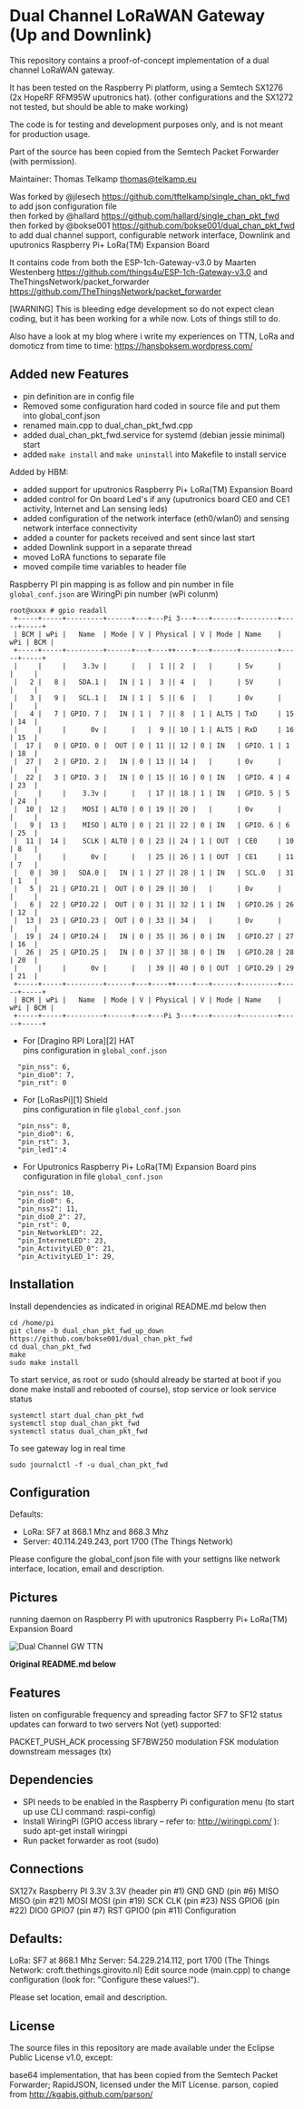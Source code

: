 Dual Channel LoRaWAN Gateway (Up and Downlink)
==============================
This repository contains a proof-of-concept implementation of a dual
channel LoRaWAN gateway.

It has been tested on the Raspberry Pi platform, using a Semtech SX1276 (2x HopeRF RFM95W uputronics hat).
(other configurations and the SX1272 not tested, but should be able to make working)

The code is for testing and development purposes only, and is not meant
for production usage.

Part of the source has been copied from the Semtech Packet Forwarder
(with permission).

Maintainer: Thomas Telkamp <thomas@telkamp.eu>

Was forked by @jlesech https://github.com/tftelkamp/single_chan_pkt_fwd to add json configuration file    
then forked by @hallard https://github.com/hallard/single_chan_pkt_fwd 
then forked by @bokse001 https://github.com/bokse001/dual_chan_pkt_fwd to add dual channel support, 
    configurable network interface, Downlink and uputronics Raspberry Pi+ LoRa(TM) Expansion Board

It contains code from both the ESP-1ch-Gateway-v3.0 by Maarten Westenberg https://github.com/things4u/ESP-1ch-Gateway-v3.0
and TheThingsNetwork/packet_forwarder https://github.com/TheThingsNetwork/packet_forwarder

[WARNING] This is bleeding edge development so do not expect clean coding, but it has been working for a while now. Lots of things
still to do.

Also have a look at my blog where i write my experiences on TTN, LoRa and domoticz from time to time: https://hansboksem.wordpress.com/

Added new Features
------------------

- pin definition are in config file
- Removed some configuration hard coded in source file and put them into global_conf.json
- renamed main.cpp to dual_chan_pkt_fwd.cpp
- added dual_chan_pkt_fwd.service for systemd (debian jessie minimal) start
- added `make install` and `make uninstall` into Makefile to install service

Added by HBM:
- added support for uputronics Raspberry Pi+ LoRa(TM) Expansion Board
- added control for On board Led's if any (uputronics board CE0 and CE1 activity, Internet and Lan sensing leds)
- added configuration of the network interface (eth0/wlan0) and sensing network interface connectivity
- added a counter for packets received and sent since last start
- added Downlink support in a separate thread
- moved LoRA functions to separate file
- moved compile time variables to header file

Raspberry PI pin mapping is as follow and pin number in file `global_conf.json` are WiringPi pin number (wPi colunm)

```
root@xxxx # gpio readall
 +-----+-----+---------+------+---+---Pi 3---+---+------+---------+-----+-----+
 | BCM | wPi |   Name  | Mode | V | Physical | V | Mode | Name    | wPi | BCM |
 +-----+-----+---------+------+---+----++----+---+------+---------+-----+-----+
 |     |     |    3.3v |      |   |  1 || 2  |   |      | 5v      |     |     |
 |   2 |   8 |   SDA.1 |   IN | 1 |  3 || 4  |   |      | 5V      |     |     |
 |   3 |   9 |   SCL.1 |   IN | 1 |  5 || 6  |   |      | 0v      |     |     |
 |   4 |   7 | GPIO. 7 |   IN | 1 |  7 || 8  | 1 | ALT5 | TxD     | 15  | 14  |
 |     |     |      0v |      |   |  9 || 10 | 1 | ALT5 | RxD     | 16  | 15  |
 |  17 |   0 | GPIO. 0 |  OUT | 0 | 11 || 12 | 0 | IN   | GPIO. 1 | 1   | 18  |
 |  27 |   2 | GPIO. 2 |   IN | 0 | 13 || 14 |   |      | 0v      |     |     |
 |  22 |   3 | GPIO. 3 |   IN | 0 | 15 || 16 | 0 | IN   | GPIO. 4 | 4   | 23  |
 |     |     |    3.3v |      |   | 17 || 18 | 1 | IN   | GPIO. 5 | 5   | 24  |
 |  10 |  12 |    MOSI | ALT0 | 0 | 19 || 20 |   |      | 0v      |     |     |
 |   9 |  13 |    MISO | ALT0 | 0 | 21 || 22 | 0 | IN   | GPIO. 6 | 6   | 25  |
 |  11 |  14 |    SCLK | ALT0 | 0 | 23 || 24 | 1 | OUT  | CE0     | 10  | 8   |
 |     |     |      0v |      |   | 25 || 26 | 1 | OUT  | CE1     | 11  | 7   |
 |   0 |  30 |   SDA.0 |   IN | 1 | 27 || 28 | 1 | IN   | SCL.0   | 31  | 1   |
 |   5 |  21 | GPIO.21 |  OUT | 0 | 29 || 30 |   |      | 0v      |     |     |
 |   6 |  22 | GPIO.22 |  OUT | 0 | 31 || 32 | 1 | IN   | GPIO.26 | 26  | 12  |
 |  13 |  23 | GPIO.23 |  OUT | 0 | 33 || 34 |   |      | 0v      |     |     |
 |  19 |  24 | GPIO.24 |   IN | 0 | 35 || 36 | 0 | IN   | GPIO.27 | 27  | 16  |
 |  26 |  25 | GPIO.25 |   IN | 0 | 37 || 38 | 0 | IN   | GPIO.28 | 28  | 20  |
 |     |     |      0v |      |   | 39 || 40 | 0 | OUT  | GPIO.29 | 29  | 21  |
 +-----+-----+---------+------+---+----++----+---+------+---------+-----+-----+
 | BCM | wPi |   Name  | Mode | V | Physical | V | Mode | Name    | wPi | BCM |
 +-----+-----+---------+------+---+---Pi 3---+---+------+---------+-----+-----+

```

* For [Dragino RPI Lora][2] HAT    
pins configuration in `global_conf.json`
```
  "pin_nss": 6,
  "pin_dio0": 7,
  "pin_rst": 0
```

* For [LoRasPi][1] Shield    
pins configuration in file `global_conf.json`

```
  "pin_nss": 8,
  "pin_dio0": 6,
  "pin_rst": 3,
  "pin_led1":4
```

* For Uputronics Raspberry Pi+ LoRa(TM) Expansion Board
pins configuration in file `global_conf.json`

```
  "pin_nss": 10,
  "pin_dio0": 6,
  "pin_nss2": 11,
  "pin_dio0_2": 27,
  "pin_rst": 0,
  "pin_NetworkLED": 22,
  "pin_InternetLED": 23,
  "pin_ActivityLED_0": 21,
  "pin_ActivityLED_1": 29,
```


Installation
------------

Install dependencies as indicated in original README.md below then

```shell
cd /home/pi
git clone -b dual_chan_pkt_fwd_up_down https://github.com/bokse001/dual_chan_pkt_fwd
cd dual_chan_pkt_fwd
make
sudo make install
````

To start service, as root or sudo (should already be started at boot if you done make install and rebooted of course), stop service or look service status
```shell
systemctl start dual_chan_pkt_fwd
systemctl stop dual_chan_pkt_fwd
systemctl status dual_chan_pkt_fwd
````

To see gateway log in real time
```shell
sudo journalctl -f -u dual_chan_pkt_fwd
````

Configuration
-------------

Defaults:

- LoRa:   SF7 at 868.1 Mhz and 868.3 Mhz
- Server: 40.114.249.243, port 1700  (The Things Network)

Please configure the global_conf.json file with your settigns like network interface, location, email and description.


Pictures
--------

running daemon on Raspberry PI with uputronics Raspberry Pi+ LoRa(TM) Expansion Board    

<img src="https://github.com/bokse001/dual_chan_pkt_fwd/blob/master/images/dual-channel-gw-ttn.jpg" alt="Dual Channel GW TTN">


**Original README.md below**

Features
--------

listen on configurable frequency and spreading factor
SF7 to SF12
status updates
can forward to two servers
Not (yet) supported:

PACKET_PUSH_ACK processing
SF7BW250 modulation
FSK modulation
downstream messages (tx)

Dependencies
------------

-	SPI needs to be enabled in the Raspberry Pi configuration menu (to start up use CLI command: raspi-config) 
-	Install WiringPi  (GPIO access library – refer to: http://wiringpi.com/ ): sudo apt-get install wiringpi 
-	Run packet forwarder as root (sudo)


Connections
-----------

SX127x	Raspberry PI
3.3V	 3.3V (header pin #1)
GND	GND (pin #6)
MISO	MISO (pin #21)
MOSI	MOSI (pin #19) 
SCK	CLK (pin #23)
NSS	GPIO6 (pin #22)
DIO0	GPIO7 (pin #7)
RST	GPIO0 (pin #11)
Configuration

Defaults:
---------

LoRa: SF7 at 868.1 Mhz
Server: 54.229.214.112, port 1700 (The Things Network: croft.thethings.girovito.nl)
Edit source node (main.cpp) to change configuration (look for: "Configure these values!").

Please set location, email and description.

License
-------

The source files in this repository are made available under the Eclipse Public License v1.0, except:

base64 implementation, that has been copied from the Semtech Packet Forwarder;
RapidJSON, licensed under the MIT License.
parson, copied from http://kgabis.github.com/parson/ 
